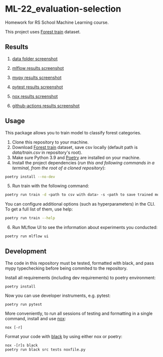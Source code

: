# ML-22_evaluation-selection 

Homework for RS School Machine Learning course.

This project uses [Forest train](https://www.kaggle.com/competitions/forest-cover-type-prediction) dataset.


## Results
1. [data folder screenshot](https://github.com/lizaveta56k/ML-22_evaluation-selection/blob/main/data_folder.png)

2. [mlflow results screenshot](https://github.com/lizaveta56k/ML-22_evaluation-selection/blob/main/mlflow_results.png)

3. [mypy results screenshot](https://github.com/lizaveta56k/ML-22_evaluation-selection/blob/main/mypy_results.png)

4. [pytest results screenshot](https://github.com/lizaveta56k/ML-22_evaluation-selection/blob/main/pytest_results.png)

5. [nox results screenshot](https://github.com/lizaveta56k/ML-22_evaluation-selection/blob/main/nox_results.png)

6. [github-actions results screenshot](https://github.com/lizaveta56k/ML-22_evaluation-selection/blob/main/github-actions_results.png)


## Usage
This package allows you to train model to classify forest categories.
1. Clone this repository to your machine.
2. Download [Forest train](https://www.kaggle.com/competitions/forest-cover-type-prediction) dataset, save csv locally (default path is *data/train.csv* in repository's root).
3. Make sure Python 3.9 and [Poetry](https://python-poetry.org/docs/) are installed on your machine.
4. Install the project dependencies (*run this and following commands in a terminal, from the root of a cloned repository*):
```sh
poetry install --no-dev
```
5. Run train with the following command:
```sh
poetry run train -d <path to csv with data> -s <path to save trained model>
```
You can configure additional options (such as hyperparameters) in the CLI. To get a full list of them, use help:
```sh
poetry run train --help
```
6. Run MLflow UI to see the information about experiments you conducted:
```sh
poetry run mlflow ui
```

## Development

The code in this repository must be tested, formatted with black, and pass mypy typechecking before being commited to the repository.

Install all requirements (including dev requirements) to poetry environment:
```
poetry install
```
Now you can use developer instruments, e.g. pytest:
```
poetry run pytest
```
More conveniently, to run all sessions of testing and formatting in a single command, install and use [nox](https://nox.thea.codes/en/stable/): 
```
nox [-r]
```
Format your code with [black](https://github.com/psf/black) by using either nox or poetry:
```
nox -[r]s black
poetry run black src tests noxfile.py
